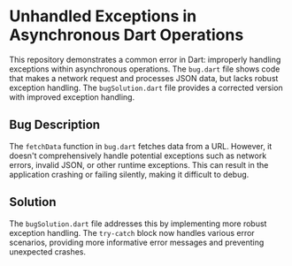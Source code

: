 # Unhandled Exceptions in Asynchronous Dart Operations

This repository demonstrates a common error in Dart: improperly handling exceptions within asynchronous operations.  The `bug.dart` file shows code that makes a network request and processes JSON data, but lacks robust exception handling. The `bugSolution.dart` file provides a corrected version with improved exception handling.

## Bug Description

The `fetchData` function in `bug.dart` fetches data from a URL.  However, it doesn't comprehensively handle potential exceptions such as network errors, invalid JSON, or other runtime exceptions. This can result in the application crashing or failing silently, making it difficult to debug.

## Solution

The `bugSolution.dart` file addresses this by implementing more robust exception handling. The `try-catch` block now handles various error scenarios, providing more informative error messages and preventing unexpected crashes.